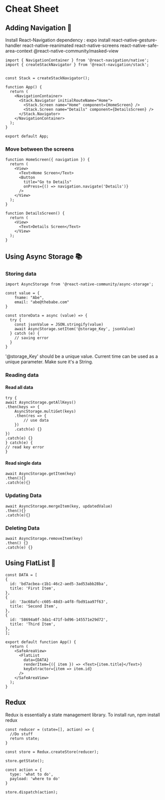 # Cheat Sheet

## Adding Navigation 🏃

  Install React-Navigation dependency : expo install react-native-gesture-handler react-native-reanimated react-native-screens react-native-safe-area-context @react-native-community/masked-view
    
    import { NavigationContainer } from '@react-navigation/native';
    import { createStackNavigator } from '@react-navigation/stack';
    
    
    const Stack = createStackNavigator();

    function App() {
      return (
        <NavigationContainer>
          <Stack.Navigator initialRouteName="Home">
            <Stack.Screen name="Home" component={HomeScreen} />
            <Stack.Screen name="Details" component={DetailsScreen} />
          </Stack.Navigator>
        </NavigationContainer>
      );
    }

    export default App;
    
   ### Move between the screens
   
    function HomeScreen({ navigation }) {
      return (
        <View>
          <Text>Home Screen</Text>
          <Button
            title="Go to Details"
            onPress={() => navigation.navigate('Details')}
          />
        </View>
      );
    }
    
    function DetailsScreen() {
      return (
        <View>
          <Text>Details Screen</Text>
        </View>
      );
    }
    
## Using Async Storage 📚

### Storing data

    import AsyncStorage from '@react-native-community/async-storage';

    const value = {
        fname: "Abe",
        email: "abe@thebabe.com"
    }
    
    const storeData = async (value) => {
      try {
        const jsonValue = JSON.stringify(value)
        await AsyncStorage.setItem('@storage_Key', jsonValue)
      } catch (e) {
        // saving error
      }
    }
    
  '@storage_Key' should be a unique value. Current time can be used as a unique parameter. Make sure it's a String.
  
### Reading data

#### Read all data
  
    try {
    await AsyncStorage.getAllKeys()
    .then(keys => {
        AsyncStorage.multiGet(keys)
        .then(res => {
            // use data
        })
        .catch(e) {}
    })
    .catch(e) {}
    } catch(e) {
    // read key error
    }
    
#### Read single data

    await AsyncStorage.getItem(key)
    .then(){}
    .catch(e){}
    
### Updating Data

    await AsyncStorage.mergeItem(key, updatedValue)
    .then(){}
    .catch(e){}
    
### Deleting Data

    await AsyncStorage.removeItem(key)
    .then() {}
    .catch(e) {}
    
## Using FlatList 📜

    const DATA = [
    {
      id: 'bd7acbea-c1b1-46c2-aed5-3ad53abb28ba',
      title: 'First Item',
    },
    {
      id: '3ac68afc-c605-48d3-a4f8-fbd91aa97f63',
      title: 'Second Item',
    },
    {
      id: '58694a0f-3da1-471f-bd96-145571e29d72',
      title: 'Third Item',
    },
    ];
    
    export default function App() {
      return (
        <SafeAreaView>
          <FlatList
            data={DATA}
            renderItem={({ item }) => <Text>{item.title}</Text>}
            keyExtractor={item => item.id}
          />
        </SafeAreaView>
      );
    }

## Redux

  Redux is essentially a state management library.
  To install run, npm install redux
  
    const reducer = (state=[], action) => {
      //Do stuff
      return state;
    }
  
    const store = Redux.createStore(reducer);
    
    store.getState();
    
    const action = {
      type: 'what to do',
      payload: 'where to do'
    }
    
    store.dispatch(action);
